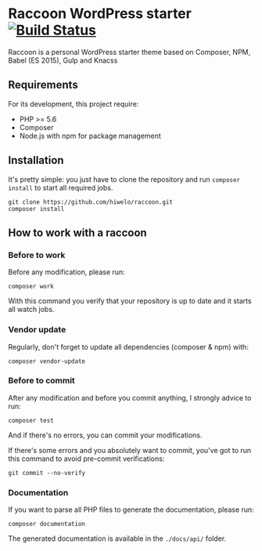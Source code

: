 # Raccoon WordPress starter [![Build Status](https://travis-ci.org/hiwelo/raccoon.svg?branch=develop)](https://travis-ci.org/hiwelo/raccoon)
Raccoon is a personal WordPress starter theme based on Composer, NPM, Babel (ES 2015), Gulp and Knacss

## Requirements
For its development, this project require:
  - PHP >= 5.6
  - Composer
  - Node.js with npm for package management

## Installation
It's pretty simple: you just have to clone the repository and run `composer install`
to start all required jobs.
```
git clone https://github.com/hiwelo/raccoon.git
composer install
```

## How to work with a raccoon

### Before to work
Before any modification, please run:
```
composer work
```
With this command you verify that your repository is up to date and it starts all
watch jobs.

### Vendor update
Regularly, don't forget to update all dependencies (composer & npm) with:
```
composer vendor-update
```

### Before to commit
After any modification and before you commit anything, I strongly advice to run:
```
composer test
```
And if there's no errors, you can commit your modifications.

If there's some errors and you absolutely want to commit, you've got to run this command
to avoid pre-commit verifications:
```
git commit --no-verify
```

### Documentation
If you want to parse all PHP files to generate the documentation, please run:
```
composer documentation
```
The generated documentation is available in the `./docs/api/` folder.
